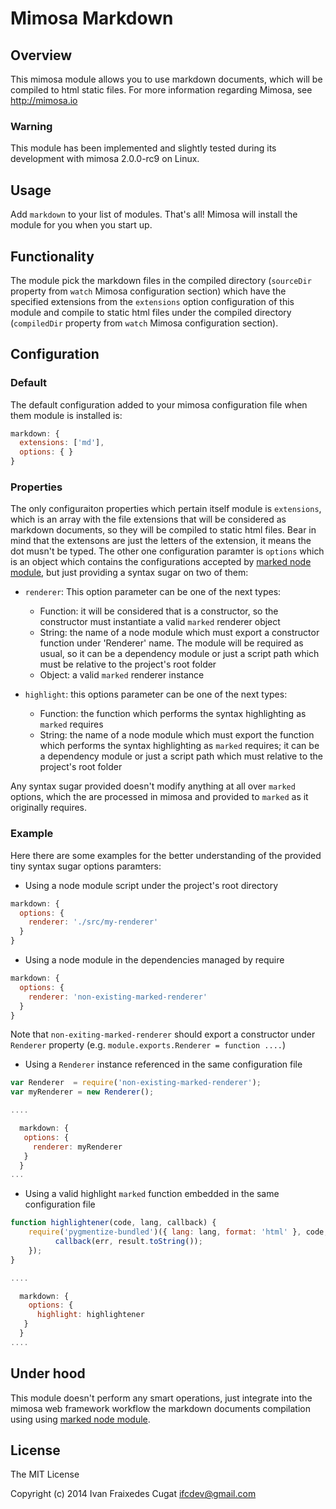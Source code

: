 Mimosa Markdown
===========
## Overview

This mimosa module allows you to use markdown documents, which will be compiled to html static files.
For more information regarding Mimosa, see http://mimosa.io

### Warning

This module has been implemented and slightly tested during its development with mimosa 2.0.0-rc9 on Linux.

## Usage

Add `markdown` to your list of modules.  That's all!  Mimosa will install the module for you when you start up.

## Functionality

The module pick the markdown files in the compiled directory (`sourceDir` property from `watch` Mimosa configuration section) which have the specified extensions from the `extensions` option configuration of this module and compile to static html files under the compiled directory (`compiledDir` property from `watch` Mimosa configuration section).

## Configuration
### Default

The default configuration added to your mimosa configuration file when them module is installed is:

```javascript
markdown: {
  extensions: ['md'],
  options: { }
}
```

### Properties

The only configuraiton properties which pertain itself module is `extensions`, which is an array with the file extensions that will be considered as markdown documents, so they will be compiled to static html files. Bear in mind that the extensons are just the letters of the extension, it means the dot musn't be typed.
The other one configuration paramter is `options` which is an object which contains the configurations accepted by [marked node module](https://github.com/chjj/marked), but just providing a syntax sugar on two of them:

* `renderer`: This option parameter can be one of the next types:
  * Function: it will be considered that is a constructor, so the constructor must instantiate a valid `marked` renderer object
  * String: the name of a node module which must export a constructor function under 'Renderer' name. The module will be required as usual, so it can be a dependency module or just a script path which must be relative to the project's root folder
  * Object: a valid `marked` renderer instance

* `highlight`: this options parameter can be one of the next types:
  * Function: the function which performs the syntax highlighting as `marked` requires
  * String: the name of a node module which must export the function which performs the syntax highlighting as `marked` requires; it can be a dependency module or just a script path which must relative to the project's root folder

Any syntax sugar provided doesn't modify anything at all over `marked` options, which the are processed in mimosa and provided to `marked` as it originally requires.

### Example

Here there are some examples for the better understanding of the provided tiny syntax sugar options paramters:

* Using a node module script under the project's root directory

```javascript
markdown: {
  options: {
    renderer: './src/my-renderer'
  }
}
```

* Using a node module in the dependencies managed by require

```javascript
markdown: {
  options: {
    renderer: 'non-existing-marked-renderer'
  }
}
```

Note that `non-exiting-marked-renderer` should export a constructor under `Renderer` property (e.g. `module.exports.Renderer = function ....`)

* Using a `Renderer` instance referenced in the same configuration file

```javascript
var Renderer  = require('non-existing-marked-renderer');
var myRenderer = new Renderer();

....

  markdown: {
   options: {
     renderer: myRenderer
   }
  }
...
```

* Using a valid highlight `marked` function embedded in the same configuration file

```javascript
function highlightener(code, lang, callback) {
    require('pygmentize-bundled')({ lang: lang, format: 'html' }, code, function (err, result) {
          callback(err, result.toString());
    });
}

....

  markdown: {
    options: {
      highlight: highlightener
   }
  }
....
```

## Under hood

This module doesn't perform any smart operations, just integrate into the mimosa web framework workflow the markdown documents compilation using using [marked node module](https://github.com/chjj/marked).

## License

The MIT License

Copyright (c) 2014 Ivan Fraixedes Cugat <ifcdev@gmail.com>
